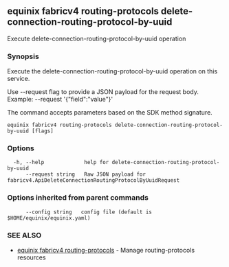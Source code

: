## equinix fabricv4 routing-protocols delete-connection-routing-protocol-by-uuid

Execute delete-connection-routing-protocol-by-uuid operation

### Synopsis

Execute the delete-connection-routing-protocol-by-uuid operation on this service.

Use --request flag to provide a JSON payload for the request body.
Example: --request '{"field":"value"}'

The command accepts parameters based on the SDK method signature.

```
equinix fabricv4 routing-protocols delete-connection-routing-protocol-by-uuid [flags]
```

### Options

```
  -h, --help             help for delete-connection-routing-protocol-by-uuid
      --request string   Raw JSON payload for fabricv4.ApiDeleteConnectionRoutingProtocolByUuidRequest
```

### Options inherited from parent commands

```
      --config string   config file (default is $HOME/equinix/equinix.yaml)
```

### SEE ALSO

* [equinix fabricv4 routing-protocols](equinix_fabricv4_routing-protocols.md)	 - Manage routing-protocols resources

